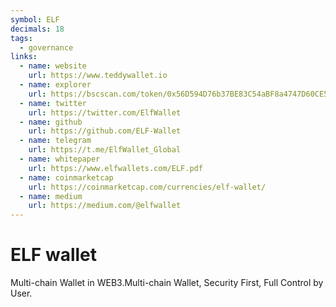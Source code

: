 ```yaml
---
symbol: ELF
decimals: 18
tags:
  - governance
links:
  - name: website
    url: https://www.teddywallet.io
  - name: explorer
    url: https://bscscan.com/token/0x56D594D76b37BE83C54aBF8a4747D60CE58D32C2
  - name: twitter
    url: https://twitter.com/ElfWallet
  - name: github
    url: https://github.com/ELF-Wallet
  - name: telegram
    url: https://t.me/ElfWallet_Global
  - name: whitepaper
    url: https://www.elfwallets.com/ELF.pdf
  - name: coinmarketcap
    url: https://coinmarketcap.com/currencies/elf-wallet/
  - name: medium
    url: https://medium.com/@elfwallet
---
```


# ELF wallet

Multi-chain Wallet in WEB3.Multi-chain Wallet, Security First, Full Control by User.
